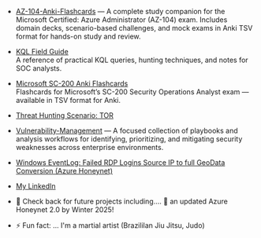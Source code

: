 - [AZ-104-Anki-Flashcards](https://github.com/juansasoc/AZ-104-Anki-Flashcards) — A complete study companion for the Microsoft Certified: Azure Administrator (AZ-104) exam. Includes domain decks, scenario-based challenges, and mock exams in Anki TSV format for hands-on study and review.





- [KQL Field Guide](https://github.com/juansasoc/KQL-Field-Guide)  
  A reference of practical KQL queries, hunting techniques, and notes for SOC analysts.

- [Microsoft SC-200 Anki Flashcards](https://github.com/juansasoc/Microsoft-SC-200-Anki-Flashcards)  
  Flashcards for Microsoft’s SC-200 Security Operations Analyst exam — available in TSV format for Anki.

- [Threat Hunting Scenario: TOR](https://github.com/juansasoc/threat-hunting-scenario-tor)

- [Vulnerability-Management](https://github.com/juansasoc/Vulnerability-Management) — A focused collection of playbooks and analysis workflows for identifying, prioritizing, and mitigating security weaknesses across enterprise environments.


- [Windows EventLog: Failed RDP Logins Source IP to full GeoData Conversion (Azure Honeynet)](https://github.com/juansasoc/Azure-Project/blob/main/README.md)

- [My LinkedIn](https://www.linkedin.com/in/juan-rivera-2b434b7b/)





- 🔭 Check back for future projects including....  :eyes: an updated Azure Honeynet 2.0 by Winter 2025!

- ⚡ Fun fact: ... I'm a martial artist (Brazililan Jiu Jitsu, Judo)
   
